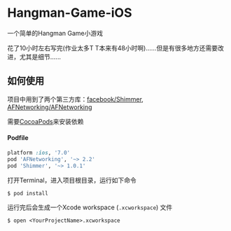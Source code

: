 Hangman-Game-iOS
================

一个简单的Hangman Game小游戏

花了10小时左右写完(作业太多T T本来有48小时啊)......但是有很多地方还需要改进，尤其是细节......

## 如何使用

项目中用到了两个第三方库：[facebook/Shimmer](https://github.com/facebook/Shimmer), [AFNetworking/AFNetworking](https://github.com/AFNetworking/AFNetworking)

需要[CocoaPods](http://cocoapods.org/)来安装依赖

#### Podfile

```ruby
platform :ios, '7.0'
pod 'AFNetworking', '~> 2.2'
pod 'Shimmer', '~> 1.0.1'
```
打开Terminal，进入项目根目录，运行如下命令

```shell
$ pod install
```

运行完后会生成一个Xcode workspace (```.xcworkspace```) 文件

```shell
$ open <YourProjectName>.xcworkspace
```
